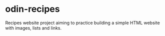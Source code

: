 # odin-recipes
Recipes website project aiming to practice building a simple HTML website with images, lists and links.